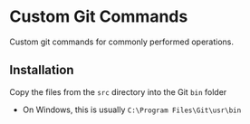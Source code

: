# Custom Git Commands

Custom git commands for commonly performed operations.

## Installation

Copy the files from the `src` directory into the Git `bin` folder

- On Windows, this is usually `C:\Program Files\Git\usr\bin`
